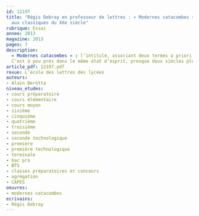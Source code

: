 ```yaml
---
id: 12197
title: "Régis Debray en professeur de lettres : « Modernes catacombes », un hommage
  aux classiques du XXe siècle"
rubrique: Essai
annee: 2013
magazine: 2013
pages: 7
description:
  « Modernes catacombes » : l’intitulé, associant deux termes a priori contradictoires, a de quoi intriguer. Le mot « catacombe » renvoie ici à une citation des « Mémoires d’outre-tombe » placée en épigraphe, où Chateaubriand regrette d’avoir survécu trop longtemps au décès de la plupart de ses contemporains : « Pourquoi suis-je demeuré seul à chercher leurs os dans les ténèbres et la poussière d’une catacombe remplie ? »
  C’est à peu près dans le même état d’esprit, presque deux siècles plus tard, que Régis Debray, pionnier de la médiologie, grand représentant de notre culture et membre de l’académie Goncourt, s’intéresse à des écrivains qui sont ses aînés et caractérisent « un monde en voie de disparition »…
article_pdf: 12197.pdf
revue: L’école des lettres des lycées
auteurs:
- Alain Beretta
niveau_etudes:
- cours préparatoire
- cours élémentaire
- cours moyen
- sixième
- cinquième
- quatrième
- troisième
- seconde
- seconde technologique
- première
- première technologique
- terminale
- bac pro
- BTS
- classes préparatoires et concours
- agrégation
- CAPES
oeuvres:
- modernes catacombes
ecrivains:
- Régis Debray
---
```

